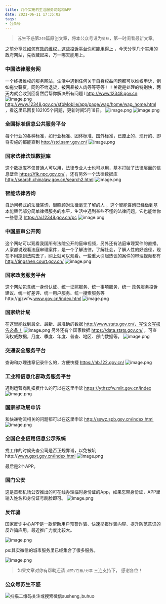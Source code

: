 ```yaml
---
title: 几个实用的生活服务网站和APP
date: 2021-06-11 17:35:02
tags:
- 公众号
---
```

> 苏生不惑第`249`篇原创文章，将本公众号设为`星标`，第一时间看最新文章。


之前分享过[如何有效的维权，这些投诉平台你可能用得上](https://mp.weixin.qq.com/s/Cq6J6yPM5iW_U4U_zwMKXQ) ，今天分享几个实用的政府网站，先收藏起来，万一哪天能用上。


### 中国法律服务网
 一个终极维权的服务网站，生活中遇到任何关于自身权益问题都可以维权申诉，例如拖欠薪资，网购不给退货，被网暴被人肉等等等等！！关键是处理的特别快，两天内就会收到回复然后帮你解决所有问题 l  http://www.12348.gov.cn 
![image.png](https://upload-images.jianshu.io/upload_images/23152173-d314d1b413db6764.png?imageMogr2/auto-orient/strip%7CimageView2/2/w/1240)
http://www.12348.gov.cn/sfbMobile/app/page/wap/home/wap_home.html ，看这里已回复182105个问题，更新时间5月18日。
![image.png](https://upload-images.jianshu.io/upload_images/23152173-9a4954729573594d.png?imageMogr2/auto-orient/strip%7CimageView2/2/w/1240)
![image.png](https://upload-images.jianshu.io/upload_images/23152173-539b1709b43c5920.png?imageMogr2/auto-orient/strip%7CimageView2/2/w/1240)

### 全国标准信息公共服务平台 
每个行业的各种标准，如行业标准、团体标准、国外标准，已废止的、现行的、即将实施的都能查到 http://std.samr.gov.cn/ 
 ![image.png](https://upload-images.jianshu.io/upload_images/23152173-859f5b74f4b4ef41.png?imageMogr2/auto-orient/strip%7CimageView2/2/w/1240)


### 国家法律法规数据库
这个数据库不仅普通人可以用，法律专业人士也可以用，基本打破了法律层面的信息壁垒 https://flk.npc.gov.cn/ ，还有另外一个法律数据库 http://search.chinalaw.gov.cn/search2.html
![image.png](https://upload-images.jianshu.io/upload_images/23152173-ddff85127a917435.png?imageMogr2/auto-orient/strip%7CimageView2/2/w/1240)
 
### 智能法律咨询
自助问卷式的法律咨询，很照顾对法律毫无了解的人 ，这个智能咨询已经做到基本能替代部分简单律师服务的水平，生活中遇到某些不懂的法律问题，它也能给你一些意见 https://ai.12348.gov.cn/pc 
 ![image.png](https://upload-images.jianshu.io/upload_images/23152173-8eb864e1d548a8bf.png?imageMogr2/auto-orient/strip%7CimageView2/2/w/1240)


### 中国庭审公开网
这个网站可以观看我国所有法院公开的庭审视频，另外还有法庭审理案件的直播。人家都说观看法庭审理案件，是一个了解法律，了解社会，了解人性的好途径，现在不用跑到法院去了，网上就可以观看。一些重大引起热议的案件的审理视频都有 http://tingshen.court.gov.cn/
![image.png](https://upload-images.jianshu.io/upload_images/23152173-7b934f4805ee6cd1.png?imageMogr2/auto-orient/strip%7CimageView2/2/w/1240)

### 国家政务服务平台 
这个网站包含统一身份认证、统一证照服务、统一事项服务、统一 政务服务投诉建议、统一好差评、统一用户服务、统一搜索服务等http://gjzwfw.www.gov.cn/index.html 
![image.png](https://upload-images.jianshu.io/upload_images/23152173-8b8eeb1e32adc1c1.png?imageMogr2/auto-orient/strip%7CimageView2/2/w/1240)
### 国家统计局
在这里能找到最全、最新、最准确的数据 http://www.stats.gov.cn/，写论文写报告必备！
![image.png](https://upload-images.jianshu.io/upload_images/23152173-c6bf252133e0238c.png?imageMogr2/auto-orient/strip%7CimageView2/2/w/1240)
另外还有个国家数据 https://data.stats.gov.cn/ ，可查询权威数据，月度、季度、年度、普查、地区、部门数据等。
![image.png](https://upload-images.jianshu.io/upload_images/23152173-2add35fa6edcc1d1.png?imageMogr2/auto-orient/strip%7CimageView2/2/w/1240)

### 交通安全服务平台
查询和办理违章记录什么的，方便快捷  https://hb.122.gov.cn/
![image.png](https://upload-images.jianshu.io/upload_images/23152173-745405e4bde7243c.png?imageMogr2/auto-orient/strip%7CimageView2/2/w/1240)
### 工业和信息化部政务服务平台
遇到运营商乱扣费什么的可以在这里申诉 https://ythzxfw.miit.gov.cn/index
![image.png](https://upload-images.jianshu.io/upload_images/23152173-f3e66ae494cac453.png?imageMogr2/auto-orient/strip%7CimageView2/2/w/1240)
### 国家邮政局申诉 
和快递物流相关的问题都可以在这里申诉 http://sswz.spb.gov.cn/index.html
![image.png](https://upload-images.jianshu.io/upload_images/23152173-97f252df7d05a9e3.png?imageMogr2/auto-orient/strip%7CimageView2/2/w/1240)
### 全国企业信用信息公示系统
找工作的时候先查公司是否正规靠谱，以免被坑http://www.gsxt.gov.cn/index.html 
![image.png](https://upload-images.jianshu.io/upload_images/23152173-ca37049e9a6e0f21.png?imageMogr2/auto-orient/strip%7CimageView2/2/w/1240)

最后是2个APP。
### 国门公安
这是首都机场公安推出的可在线办理临时身份证的App，如果忘带身份证，APP里输入姓名和身份证号刷脸即可。
![image.png](https://upload-images.jianshu.io/upload_images/23152173-7f2092618d313d7b.png?imageMogr2/auto-orient/strip%7CimageView2/2/w/1240)

### 反诈骗 
国家反诈中心APP是一款帮助用户预警诈骗、快速举报诈骗内容、提升防范意识的反诈骗应用，最近推广力度比较大。

![image.png](https://upload-images.jianshu.io/upload_images/23152173-8615c6bfde65d0f8.png?imageMogr2/auto-orient/strip%7CimageView2/2/w/1240)

ps:其实微信的城市服务里已经集合了很多服务。

![image.png](https://upload-images.jianshu.io/upload_images/23152173-ab061409a3307a27.png?imageMogr2/auto-orient/strip%7CimageView2/2/w/1240)


 >  如果文章对你有帮助还请 `点赞/在看/分享` 三连支持下， 感谢各位！

### 公众号苏生不惑
![扫描二维码关注或搜索微信susheng_buhuo](https://upload-images.jianshu.io/upload_images/23152173-61c280d775baf3e6.png?imageMogr2/auto-orient/strip%7CimageView2/2/w/1240)